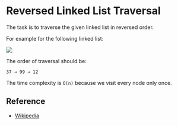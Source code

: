 # Reversed Linked List Traversal

The task is to traverse the given linked list in reversed order.

For example for the following linked list:

![](https://upload.wikimedia.org/wikipedia/commons/6/6d/Singly-linked-list.svg)

The order of traversal should be:

```text
37 → 99 → 12
```

The time complexity is `O(n)` because we visit every node only once.

## Reference

- [Wikipedia](https://en.wikipedia.org/wiki/Linked_list)
